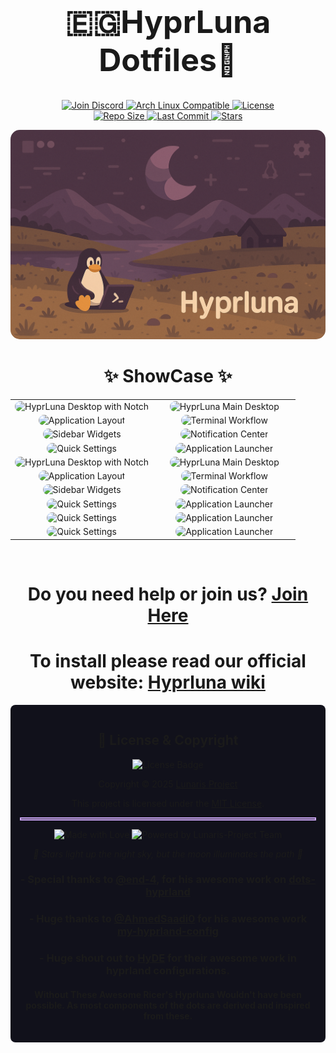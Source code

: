 <div align="center">
    <h1 style="font-size:50px">🇪🇬HyprLuna Dotfiles🌙</h1>
      <div>
        <a href="https://discord.gg/qnAHD9keWr">
          <img src="https://img.shields.io/badge/Join%20Discord-5865F2?style=for-the-badge&logo=discord&logoColor=white" alt="Join Discord">
        </a>
        <a href="https://archlinux.org/">
          <img src="https://img.shields.io/badge/Arch_Linux-Compatible-89DCEB?style=for-the-badge&logo=arch-linux&logoColor=white&labelColor=1E1E2E" alt="Arch Linux Compatible">
        </a>
              <a href="https://github.com/Lunaris-Project/HyprLuna/blob/main/LICENSE">
          <img src="https://img.shields.io/github/license/Lunaris-Project/HyprLuna?style=for-the-badge&logo=gnu&color=FAB387&labelColor=1E1E2E" alt="License">
        </a>
      </div>
      <div>
              <a href="https://github.com/Lunaris-Project/HyprLuna">
          <img src="https://img.shields.io/github/repo-size/Lunaris-Project/HyprLuna?style=for-the-badge&logo=github&color=F9E2AF&labelColor=1E1E2E&label=Size" alt="Repo Size">
                  </a>
        <a href="https://github.com/Lunaris-Project/HyprLuna/commits/main">
          <img src="https://img.shields.io/github/last-commit/Lunaris-Project/HyprLuna?style=for-the-badge&logo=git&color=F38BA8&labelColor=1E1E2E" alt="Last Commit">
        </a>
        <a href="https://github.com/Lunaris-Project/HyprLuna/stargazers">
          <img src="https://img.shields.io/github/stars/Lunaris-Project/HyprLuna?color=CBA6F7&labelColor=1E1E2E&style=for-the-badge&logo=starship&logoColor=CBA6F7" alt="Stars">
        </a>
      </div>
<p align="center">
 <img src="previews/HyprLuna.png" alt="Logo image" style="border-radius: 15px;">
</p>

<h1>✨ ShowCase ✨</h1>

<table>
  <tr>
    <td width="50%" align="center"><img src="previews/notch2.png" alt="HyprLuna Desktop with Notch" style="border-radius: 12px; width: 100%; height: auto;"></td>
    <td width="50%" align="center"><img src="previews/1.png" alt="HyprLuna Main Desktop" style="border-radius: 12px; width: 100%; height: auto;"></td>
  </tr>
   <tr>
    <td width="50%" align="center"><img src="previews/2.png" alt="Application Layout" style="border-radius: 12px; width: 100%; height: auto;"></td>
    <td width="50%" align="center"><img src="previews/3.png" alt="Terminal Workflow" style="border-radius: 12px; width: 100%; height: auto;"></td>
  </tr>
    <tr>
    <td width="50%" align="center"><img src="previews/4.png" alt="Sidebar Widgets" style="border-radius: 12px; width: 100%; height: auto;"></td>
    <td width="50%" align="center"><img src="previews/5.png" alt="Notification Center" style="border-radius: 12px; width: 100%; height: auto;"></td>
  </tr>
    <tr>
    <td width="50%" align="center"><img src="previews/6.png" alt="Quick Settings" style="border-radius: 12px; width: 100%; height: auto;"></td>
    <td width="50%" align="center"><img src="previews/7.png" alt="Application Launcher" style="border-radius: 12px; width: 100%; height: auto;"></td>
  </tr>
    <tr>
    <td width="50%" align="center"><img src="ricing/12.png" alt="HyprLuna Desktop with Notch" style="border-radius: 12px; width: 100%; height: auto;"></td>
    <td width="50%" align="center"><img src="ricing/1.png" alt="HyprLuna Main Desktop" style="border-radius: 12px; width: 100%; height: auto;"></td>
  </tr>
    <tr>
    <td width="50%" align="center"><img src="ricing/2.png" alt="Application Layout" style="border-radius: 12px; width: 100%; height: auto;"></td>
    <td width="50%" align="center"><img src="ricing/3.png" alt="Terminal Workflow" style="border-radius: 12px; width: 100%; height: auto;"></td>
  </tr>
   <tr>
    <td width="50%" align="center"><img src="ricing/4.png" alt="Sidebar Widgets" style="border-radius: 12px; width: 100%; height: auto;"></td>
    <td width="50%" align="center"><img src="ricing/5.png" alt="Notification Center" style="border-radius: 12px; width: 100%; height: auto;"></td>
  </tr>
   <tr>
    <td width="50%" align="center"><img src="ricing/6.png" alt="Quick Settings" style="border-radius: 12px; width: 100%; height: auto;"></td>
    <td width="50%" align="center"><img src="ricing/7.png" alt="Application Launcher" style="border-radius: 12px; width: 100%; height: auto;"></td>
  </tr>
    <tr>
    <td width="50%" align="center"><img src="ricing/8.png" alt="Quick Settings" style="border-radius: 12px; width: 100%; height: auto;"></td>
    <td width="50%" align="center"><img src="ricing/9.png" alt="Application Launcher" style="border-radius: 12px; width: 100%; height: auto;"></td>
  </tr>
    <tr>
    <td width="50%" align="center"><img src="ricing/10.png" alt="Quick Settings" style="border-radius: 12px; width: 100%; height: auto;"></td>
    <td width="50%" align="center"><img src="ricing/11.png" alt="Application Launcher" style="border-radius: 12px; width: 100%; height: auto;"></td>
  </tr>
  </table>
<div>
</br>
<h1>Do you need help or join us? <a href="https://discord.gg/qnAHD9keWr">Join Here</a></h1>
</div>
<h1>To install please read our official website: <a href="https://hyprluna.vercel.app">Hyprluna wiki</a></h1>
</div>

<div align="center" style="background-color: #11111b; border-radius: 8px; padding: 15px;">

## 📝 License & Copyright
<img src="https://img.shields.io/github/license/Lunaris-Project/HyprLuna?style=for-the-badge&logo=gnu&color=FAB387&labelColor=1E1E2E" alt="License Badge"/>
<p>Copyright © 2025 <a href="https://github.com/Lunaris-Project">Lunaris Project</a></p>
<p>This project is licensed under the <a href="https://github.com/Lunaris-Project/HyprLuna/blob/main/LICENSE">MIT License</a>.</p>
<hr style="border: 2px solid #CBA6F7;">
<p>
<img src="https://img.shields.io/badge/Made%20with-%E2%9D%A4%EF%B8%8F-F38BA8?style=for-the-badge&labelColor=1E1E2E" alt="Made with Love"/>
<img src="https://img.shields.io/badge/Powered%20by-Lunaris--Team-89DCEB?style=for-the-badge&labelColor=1E1E2E" alt="Powered by Lunaris-Project Team"/>
</p>
<p><i>🌙 Stars light up the night sky, but the moon illuminates the path 🌙</i></p>

### - Special thanks to [@end-4](https://github.com/end-4/), for his awesome work on [dots-hyprland](https://github.com/end-4/dots-hyprland)
### - Huge thanks to [@AhmedSaadi0](https://github.com/AhmedSaadi0) for his awesome work [my-hyprland-config](https://github.com/AhmedSaadi0/my-hyprland-config)
### - Huge shout out to [HyDE](https://github.com/Hyde-project/hyde) for their awesome work in hyprland configurations.
#### Without These Awesome Ricer's Hyprluna Wouldn't have been possible. As most components of the dots are derived and inspired from these.
</div>
